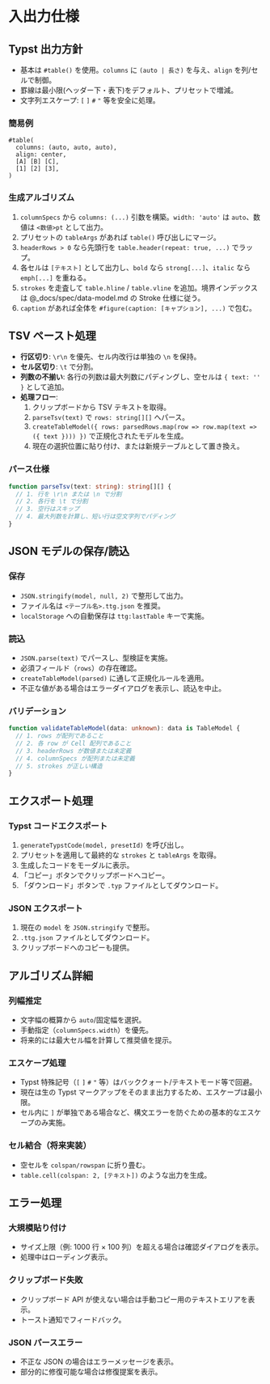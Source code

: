 # 入出力仕様

## Typst 出力方針

- 基本は `#table()` を使用。`columns` に `(auto | 長さ)` を与え、`align` を列/セルで制御。
- 罫線は最小限(ヘッダー下・表下)をデフォルト、プリセットで増減。
- 文字列エスケープ: `[` `]` `#` `"` 等を安全に処理。

### 簡易例

```typst
#table(
  columns: (auto, auto, auto),
  align: center,
  [A] [B] [C],
  [1] [2] [3],
)
```

### 生成アルゴリズム

1. `columnSpecs` から `columns: (...)` 引数を構築。`width: 'auto'` は `auto`、数値は `<数値>pt` として出力。
2. プリセットの `tableArgs` があれば `table()` 呼び出しにマージ。
3. `headerRows > 0` なら先頭行を `table.header(repeat: true, ...)` でラップ。
4. 各セルは `[テキスト]` として出力し、`bold` なら `strong[...]`、`italic` なら `emph[...]` を重ねる。
5. `strokes` を走査して `table.hline` / `table.vline` を追加。境界インデックスは @\_docs/spec/data-model.md の Stroke 仕様に従う。
6. `caption` があれば全体を `#figure(caption: [キャプション], ...)` で包む。

## TSV ペースト処理

- **行区切り**: `\r\n` を優先、セル内改行は単独の `\n` を保持。
- **セル区切り**: `\t` で分割。
- **列数の不揃い**: 各行の列数は最大列数にパディングし、空セルは `{ text: '' }` として追加。
- **処理フロー**:
  1. クリップボードから TSV テキストを取得。
  2. `parseTsv(text)` で `rows: string[][]` へパース。
  3. `createTableModel({ rows: parsedRows.map(row => row.map(text => ({ text }))) })` で正規化されたモデルを生成。
  4. 現在の選択位置に貼り付け、または新規テーブルとして置き換え。

### パース仕様

```ts
function parseTsv(text: string): string[][] {
  // 1. 行を \r\n または \n で分割
  // 2. 各行を \t で分割
  // 3. 空行はスキップ
  // 4. 最大列数を計算し、短い行は空文字列でパディング
}
```

## JSON モデルの保存/読込

### 保存

- `JSON.stringify(model, null, 2)` で整形して出力。
- ファイル名は `<テーブル名>.ttg.json` を推奨。
- `localStorage` への自動保存は `ttg:lastTable` キーで実施。

### 読込

- `JSON.parse(text)` でパースし、型検証を実施。
- 必須フィールド（`rows`）の存在確認。
- `createTableModel(parsed)` に通して正規化ルールを適用。
- 不正な値がある場合はエラーダイアログを表示し、読込を中止。

### バリデーション

```ts
function validateTableModel(data: unknown): data is TableModel {
  // 1. rows が配列であること
  // 2. 各 row が Cell 配列であること
  // 3. headerRows が数値または未定義
  // 4. columnSpecs が配列または未定義
  // 5. strokes が正しい構造
}
```

## エクスポート処理

### Typst コードエクスポート

1. `generateTypstCode(model, presetId)` を呼び出し。
2. プリセットを適用して最終的な `strokes` と `tableArgs` を取得。
3. 生成したコードをモーダルに表示。
4. 「コピー」ボタンでクリップボードへコピー。
5. 「ダウンロード」ボタンで `.typ` ファイルとしてダウンロード。

### JSON エクスポート

1. 現在の `model` を `JSON.stringify` で整形。
2. `.ttg.json` ファイルとしてダウンロード。
3. クリップボードへのコピーも提供。

## アルゴリズム詳細

### 列幅推定

- 文字幅の概算から `auto`/固定幅を選択。
- 手動指定（`columnSpecs.width`）を優先。
- 将来的には最大セル幅を計算して推奨値を提示。

### エスケープ処理

- Typst 特殊記号（`[` `]` `#` `"` 等）はバッククォート/テキストモード等で回避。
- 現在は生の Typst マークアップをそのまま出力するため、エスケープは最小限。
- セル内に `]` が単独である場合など、構文エラーを防ぐための基本的なエスケープのみ実施。

### セル結合（将来実装）

- 空セルを `colspan/rowspan` に折り畳む。
- `table.cell(colspan: 2, [テキスト])` のような出力を生成。

## エラー処理

### 大規模貼り付け

- サイズ上限（例: 1000 行 × 100 列）を超える場合は確認ダイアログを表示。
- 処理中はローディング表示。

### クリップボード失敗

- クリップボード API が使えない場合は手動コピー用のテキストエリアを表示。
- トースト通知でフィードバック。

### JSON パースエラー

- 不正な JSON の場合はエラーメッセージを表示。
- 部分的に修復可能な場合は修復提案を表示。
